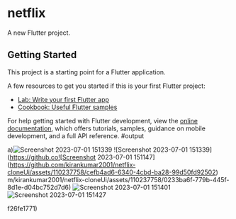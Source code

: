 # netflix

A new Flutter project.

## Getting Started

This project is a starting point for a Flutter application.

A few resources to get you started if this is your first Flutter project:

- [Lab: Write your first Flutter app](https://docs.flutter.dev/get-started/codelab)
- [Cookbook: Useful Flutter samples](https://docs.flutter.dev/cookbook)

For help getting started with Flutter development, view the
[online documentation](https://docs.flutter.dev/), which offers tutorials,
samples, guidance on mobile development, and a full API reference.
#output

a)![Screenshot 2023-07-01 151339](https://github.com/kirankumar2001/netflix-cloneUi/assets/110237758/57d4d184-9ea8-4529-9541-f39746f235a8)
![Screenshot 2023-07-01 151339](https://github.co![Screenshot 2023-07-01 151147](https://github.com/kirankumar2001/netflix-cloneUi/assets/110237758/cefb4ad6-6340-4cbd-ba28-99d50fd92502)
m/kirankumar2001/netflix-cloneUi/assets/110237758/0233ba6f-779b-445f-8d1e-d04bc752d7d6)
![Screenshot 2023-07-01 151401](https://github.com/kirankumar2001/netflix-cloneUi/assets/110237758/b8f1e7f7-8e9e-48c6-8023-c831a3a8a43e)
![Screenshot 2023-07-01 151427](https://github.com/kirankumar2001/netflix-cloneUi/assets/110237758/1663d38b-a77e-4381-afe2-c17700bdfdd8)

f26fe1771)

